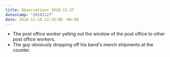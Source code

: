 ```yaml
---
title: Observations 2018-11-27
datestamp: "20181127"
date: 2018-12-10 12:29:00 -06:00
---
```


- The post office worker yelling out the window of the post office to other post office workers.
- The guy obviously dropping off his band's merch shipments at the counter.
